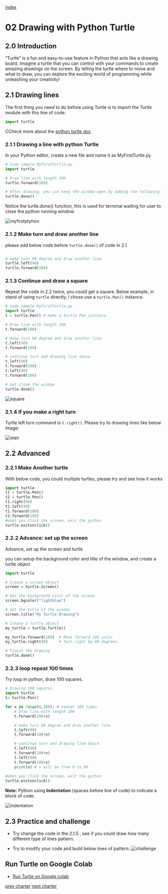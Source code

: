[index](../index.md)

# 02 Drawing with Python Turtle

## 2.0 Introduction

“Turtle” is a fun and easy-to-use feature in Python that acts like a drawing board. Imagine a turtle that you can control with your commands to create amazing drawings on the screen. By telling the turtle where to move and what to draw, you can explore the exciting world of programming while unleashing your creativity!


## 2.1 Drawing lines

The first thing you need to do before using Turtle is to import the Turtle module with this line of code:

``` python
import turtle
```

CCheck more about the [python turtle doc](https://docs.python.org/3/library/turtle.html)


### 2.1.1 Drawing a line with python Turtle

In your Python editor, create a new file and name it as MyFirstTurtle.py

``` python
# Code sample MyFirstTurtle.py
import turtle

# Draw line with length 100
turtle.forward(100)

# After drawing, you can keep the window open by adding the following line. This allows you to view what you have drawn.
turtle.done() 

```

Notice the turtle.done() function, this is used for terminal waiting for user to close the python running window.

![myfirstptyhon](2.1_myfirstPython.png)

### 2.1.2 Make turn and draw another line

please add below code before `turtle.done()` of code in 2.1

```python

# make turn 90 degree and draw another line
turtle.left(90)
turtle.forward(100)

```

### 2.1.3 Continue and draw a square

Repeat the code in 2.2 twice, you could get a square.
Below example, in stand of using `turtle` directly, I chose use a `turtle.Pen()` instance.

``` python
# Code sample MyFirstTurtle.py
import turtle
t = turtle.Pen() # make a turtle Pen instance.

# Draw line with length 100
t.forward(100)

# make turn 90 degree and draw another line
t.left(90)
t.forward(100)

# continue turn and drawing line twice
t.left(90)
t.forward(100)
t.left(90)
t.forward(100)

# not close the window
turtle.done()

```

![square](2.1_myfirstPython-2.png)

### 2.1.4 if you make a right turn

Turtle left turn command is `t.right()`.  Please try to drawing lines like below image:

![stair](./2.1_stair.png)


## 2.2 Advanced

### 2.2.1 Make Another turtle

With below code, you could multiple turtles, please try and see how it works

```python
import turtle
t1 = turtle.Pen()
t2 = turtle.Pen()
t1.right(90)
t2.left(90)
t1.forward(100)
t2.forward(100)
#when you click the screen, exit the python
turtle.exitonclick()
```


### 2.2.2 Advance: set up the screen

Advance, set up the screen and turtle

you can setup the background color and title of the window, and create a turtle object


  ```python
  import turtle

  # Create a screen object
  screen = turtle.Screen()

  # Set the background color of the screen
  screen.bgcolor("lightblue")

  # Set the title of the window
  screen.title("My Turtle Drawing")

  # Create a turtle object
  my_turtle = turtle.Turtle()
 
  my_turtle.forward(100)  # Move forward 100 units
  my_turtle.right(90)     # Turn right by 90 degrees

  # Finish the drawing
  turtle.done()
  ```


### 2.2.3 loop repeat 100 times

Try loop in python, draw 100 squares.

  ```python
  # Drawing 100 squares
  import turtle
  t= turtle.Pen()

  for x in range(0,100): # repeat 100 times
      # Draw line with length 100
      t.forward(100+x)

      # make turn 90 degree and draw another line
      t.left(90)
      t.forward(100+x)

      # continue turn and drawing line twice
      t.left(90)
      t.forward(100+x)
      t.left(90)
      t.forward(100+x)
      print(x) # x will be from 0 to 99
      
  #when you click the screen, exit the python
  turtle.exitonclick()
  ```

**Note:** Python using **Indentation** (spaces before line of code) to indicate a block of code.

![indentation](2.1_Indentation.png)


## 2.3 Practice and challenge

- Try change the code in the 2.1.5 , see if you could draw how many different type of lines pattern.

- Try to modify your code and build below lines of pattern:
  ![challenge](2.1_challenge.png) 

## Run Turtle on Google Colab

- [Run Turtle on Google colab](https://colab.research.google.com/drive/1rMtJMhenAaLkEF8Af9uP-yJJZ5Updo1e?usp=sharing)

[prev charter](01.GetStartWithPython.md)
[next charter](02.2_Turtle_DrawCycleAndColor.md)